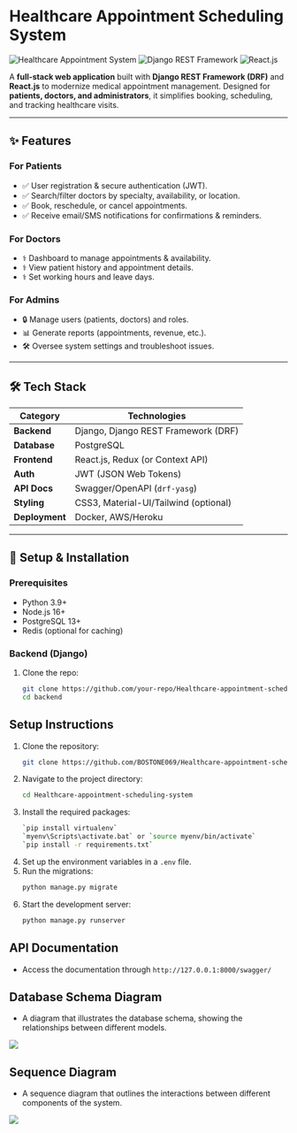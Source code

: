 # Healthcare Appointment Scheduling System

![Healthcare Appointment System](https://img.shields.io/badge/Healthcare-Scheduling-blue)
![Django REST Framework](https://img.shields.io/badge/Backend-Django%20REST%20Framework-red)
![React.js](https://img.shields.io/badge/Frontend-React.js-9cf)

A **full-stack web application** built with **Django REST Framework (DRF)** and **React.js** to modernize medical appointment management. Designed for **patients, doctors, and administrators**, it simplifies booking, scheduling, and tracking healthcare visits.

---

## ✨ **Features**

### **For Patients**
- ✅ User registration & secure authentication (JWT).
- ✅ Search/filter doctors by specialty, availability, or location.
- ✅ Book, reschedule, or cancel appointments.
- ✅ Receive email/SMS notifications for confirmations & reminders.

### **For Doctors**
- ⚕️ Dashboard to manage appointments & availability.
- ⚕️ View patient history and appointment details.
- ⚕️ Set working hours and leave days.

### **For Admins**
- 🔒 Manage users (patients, doctors) and roles.
- 📊 Generate reports (appointments, revenue, etc.).
- 🛠️ Oversee system settings and troubleshoot issues.

---

## 🛠️ **Tech Stack**

| **Category**       | **Technologies**                          |
|--------------------|-------------------------------------------|
| **Backend**        | Django, Django REST Framework (DRF)       |
| **Database**       | PostgreSQL                                |
| **Frontend**       | React.js, Redux (or Context API)          |
| **Auth**           | JWT (JSON Web Tokens)                     |
| **API Docs**       | Swagger/OpenAPI (`drf-yasg`)              |
| **Styling**        | CSS3, Material-UI/Tailwind (optional)     |
| **Deployment**     | Docker, AWS/Heroku                        |

---

## 🚀 **Setup & Installation**

### Prerequisites
- Python 3.9+
- Node.js 16+
- PostgreSQL 13+
- Redis (optional for caching)

### **Backend (Django)**
1. Clone the repo:
   ```sh
   git clone https://github.com/your-repo/Healthcare-appointment-scheduling-system.git
   cd backend
   ```
## Setup Instructions
1. Clone the repository:
   ```bash
   git clone https://github.com/BOSTONE069/Healthcare-appointment-scheduling-system
   ```
2. Navigate to the project directory:
   ```bash
   cd Healthcare-appointment-scheduling-system
   ```
3. Install the required packages:
   ```bash
   `pip install virtualenv`
   `myenv\Scripts\activate.bat` or `source myenv/bin/activate`
   `pip install -r requirements.txt`
   ```
4. Set up the environment variables in a `.env` file.
5. Run the migrations:
   ```bash
   python manage.py migrate
   ```
6. Start the development server:
   ```bash
   python manage.py runserver

## API Documentation
- Access the documentation through `http://127.0.0.1:8000/swagger/`

## Database Schema Diagram
- A diagram that illustrates the database schema, showing the relationships between different models.

<p style="align:center">
    <img src="DATABASE SCHEMA.png">
</p>

## Sequence Diagram
- A sequence diagram that outlines the interactions between different components of the system.
<p style="align:center">
    <img src="out/work/work.png">
</p>
